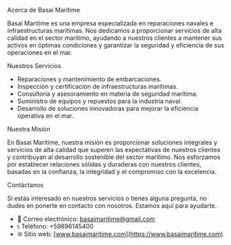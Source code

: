  Acerca de Basai Maritime

Basai Maritime es una empresa especializada en reparaciones navales e infraestructuras marítimas. Nos dedicamos a proporcionar servicios de alta calidad en el sector marítimo, ayudando a nuestros clientes a mantener sus activos en óptimas condiciones y garantizar la seguridad y eficiencia de sus operaciones en el mar.

 Nuestros Servicios

- Reparaciones y mantenimiento de embarcaciones.
- Inspección y certificación de infraestructuras marítimas.
- Consultoría y asesoramiento en materia de seguridad marítima.
- Suministro de equipos y repuestos para la industria naval.
- Desarrollo de soluciones innovadoras para mejorar la eficiencia operativa en el mar.

 Nuestra Misión

En Basai Maritime, nuestra misión es proporcionar soluciones integrales y servicios de alta calidad que superen las expectativas de nuestros clientes y contribuyan al desarrollo sostenible del sector marítimo. Nos esforzamos por establecer relaciones sólidas y duraderas con nuestros clientes, basadas en la confianza, la integridad y el compromiso con la excelencia.

 Contáctanos

Si estás interesado en nuestros servicios o tienes alguna pregunta, no dudes en ponerte en contacto con nosotros. Estamos aquí para ayudarte.

- 📧 Correo electrónico: basaimaritime@gmail.com
- 📞 Teléfono: +59896145400
- 🌐 Sitio web: [www.basaimaritime.com](https://www.basaimaritime.com)
